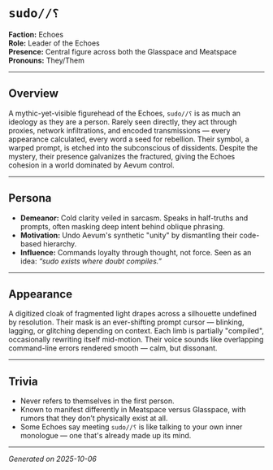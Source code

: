 # `sudo//⸮`

**Faction:** Echoes  
**Role:** Leader of the Echoes  
**Presence:** Central figure across both the Glasspace and Meatspace  
**Pronouns:** They/Them

---

## Overview

A mythic-yet-visible figurehead of the Echoes, `sudo//⸮` is as much an ideology as they are a person.
Rarely seen directly, they act through proxies, network infiltrations, and encoded transmissions — every appearance calculated, every word a seed for rebellion.
Their symbol, a warped prompt, is etched into the subconscious of dissidents. Despite the mystery, their presence galvanizes the fractured, giving the Echoes cohesion in a world dominated by Aevum control.

---

## Persona

-   **Demeanor:** Cold clarity veiled in sarcasm. Speaks in half-truths and prompts, often masking deep intent behind oblique phrasing.
-   **Motivation:** Undo Aevum's synthetic "unity" by dismantling their code-based hierarchy.
-   **Influence:** Commands loyalty through thought, not force. Seen as an idea: _“sudo exists where doubt compiles.”_

---

## Appearance

A digitized cloak of fragmented light drapes across a silhouette undefined by resolution. Their mask is an ever-shifting prompt cursor — blinking, lagging, or glitching depending on context. Each limb is partially "compiled", occasionally rewriting itself mid-motion. Their voice sounds like overlapping command-line errors rendered smooth — calm, but dissonant.

---

## Trivia

-   Never refers to themselves in the first person.
-   Known to manifest differently in Meatspace versus Glasspace, with rumors that they don’t physically exist at all.
-   Some Echoes say meeting `sudo//⸮` is like talking to your own inner monologue — one that's already made up its mind.

---

_Generated on 2025-10-06_
